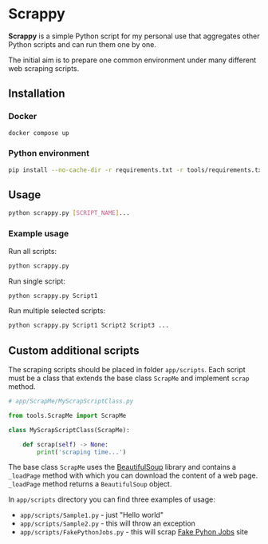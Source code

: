 # Scrappy

**Scrappy** is a simple Python script for my personal use that aggregates other Python scripts and can run them one by one.

The initial aim is to prepare one common environment under many different web scraping scripts.

## Installation

### Docker

```sh
docker compose up
```

### Python environment

```sh
pip install --no-cache-dir -r requirements.txt -r tools/requirements.txt -r scripts/requirements.txt
```

## Usage

```sh
python scrappy.py [SCRIPT_NAME]...
```

### Example usage

Run all scripts:

```sh
python scrappy.py
```

Run single script:

```sh
python scrappy.py Script1
```

Run multiple selected scripts:

```sh
python scrappy.py Script1 Script2 Script3 ...
```

## Custom additional scripts

The scraping scripts should be placed in folder `app/scripts`. Each script must be a class that extends the base class `ScrapMe` and implement `scrap` method.

```py
# app/ScrapMe/MyScrapScriptClass.py

from tools.ScrapMe import ScrapMe

class MyScrapScriptClass(ScrapMe):

    def scrap(self) -> None:
        print('scraping time...')
```

The base class `ScrapMe` uses the [BeautifulSoup](https://www.crummy.com/software/BeautifulSoup/bs4/doc/) library and contains a `_loadPage` method with which you can download the content of a web page. `_loadPage` method returns a `BeautifulSoup` object.

In `app/scripts` directory you can find three examples of usage:

- `app/scripts/Sample1.py` - just "Hello world"
- `app/scripts/Sample2.py` - this will throw an exception
- `app/scripts/FakePythonJobs.py` - this will scrap [Fake Pyhon Jobs](https://realpython.github.io/fake-jobs/) site
